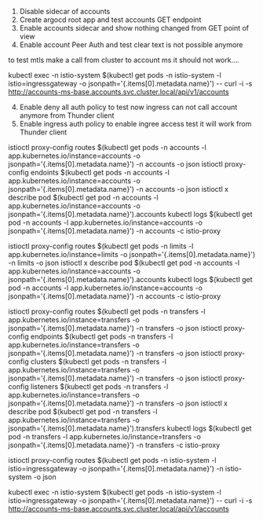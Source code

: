 1. Disable sidecar of accounts 
2. Create argocd root app and test accounts GET endpoint
2. Enable accounts sidecar and show nothing changed from GET point of view
3. Enable account Peer Auth and test clear text is not possible anymore

to test mtls make a call from cluster to account ms it should not work....

kubectl exec -n istio-system $(kubectl get pods -n istio-system -l istio=ingressgateway -o jsonpath='{.items[0].metadata.name}') -- curl -i -s  http://accounts-ms-base.accounts.svc.cluster.local/api/v1/accounts


4. Enable deny all auth policy to test now ingress can not call account anymore from Thunder client
5. Enable ingress auth policy to enable ingree access test it will work from Thunder client



<!-- accounts -->

istioctl proxy-config routes $(kubectl get pods -n accounts -l app.kubernetes.io/instance=accounts -o jsonpath='{.items[0].metadata.name}') -n accounts -o json
istioctl proxy-config endoints $(kubectl get pods -n accounts -l app.kubernetes.io/instance=accounts -o jsonpath='{.items[0].metadata.name}') -n accounts -o json
istioctl x describe pod $(kubectl get pod -n accounts -l app.kubernetes.io/instance=accounts -o jsonpath='{.items[0].metadata.name}').accounts
kubectl logs $(kubectl get pod -n accounts -l app.kubernetes.io/instance=accounts -o jsonpath='{.items[0].metadata.name}') -n accounts -c istio-proxy


<!-- limits -->

istioctl proxy-config routes $(kubectl get pods -n limits -l app.kubernetes.io/instance=limits -o jsonpath='{.items[0].metadata.name}') -n limits -o json
istioctl x describe pod $(kubectl get pod -n accounts -l app.kubernetes.io/instance=accounts -o jsonpath='{.items[0].metadata.name}').accounts
kubectl logs $(kubectl get pod -n accounts -l app.kubernetes.io/instance=accounts -o jsonpath='{.items[0].metadata.name}') -n accounts -c istio-proxy


<!-- transfers -->

istioctl proxy-config routes $(kubectl get pods -n transfers -l app.kubernetes.io/instance=transfers -o jsonpath='{.items[0].metadata.name}') -n transfers -o json
istioctl proxy-config endpoints $(kubectl get pods -n transfers -l app.kubernetes.io/instance=transfers -o jsonpath='{.items[0].metadata.name}') -n transfers -o json
istioctl proxy-config clusters $(kubectl get pods -n transfers -l app.kubernetes.io/instance=transfers -o jsonpath='{.items[0].metadata.name}') -n transfers -o json
istioctl proxy-config listeners $(kubectl get pods -n transfers -l app.kubernetes.io/instance=transfers -o jsonpath='{.items[0].metadata.name}') -n transfers -o json
istioctl x describe pod $(kubectl get pod -n transfers -l app.kubernetes.io/instance=transfers -o jsonpath='{.items[0].metadata.name}').transfers
kubectl logs $(kubectl get pod -n transfers -l app.kubernetes.io/instance=transfers -o jsonpath='{.items[0].metadata.name}') -n transfers -c istio-proxy



istioctl proxy-config routes $(kubectl get pods -n istio-system -l istio=ingressgateway -o jsonpath='{.items[0].metadata.name}') -n istio-system -o json





kubectl exec -n istio-system $(kubectl get pods -n istio-system -l istio=ingressgateway -o jsonpath='{.items[0].metadata.name}') -- curl -i -s  http://accounts-ms-base.accounts.svc.cluster.local/api/v1/accounts